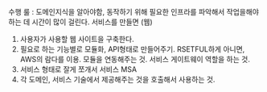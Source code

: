 수행 룰 : 도메인지식을 알아야함, 동작하기 위해 필요한 인프라를 파악해서 작업을해야하는 데 시간이 많이 걸린다.  서비스를 만들면 (웹)

1. 사용자가 사용할 웹 사이트을 구축한다.
2. 필요로 하는 기능별로 모듈화, API형태로 만들어주기. RSETFUL하게 아니면, AWS의 람다를 이용. 모듈을 연동해주는 것. 서비스 게이트웨이 역할을 하는 것. 
3. 서비스 형태로 잘게 쪼개서 서비스 MSA
4. 각 도메인, 서비스 기술에서 제공해주는 것을 호출해서 사용하는 것. 